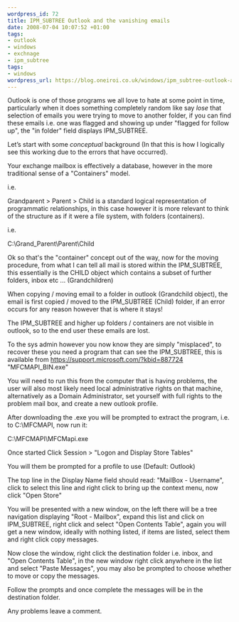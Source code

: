 ```yaml
--- 
wordpress_id: 72
title: IPM_SUBTREE Outlook and the vanishing emails
date: 2008-07-04 10:07:52 +01:00
tags: 
- outlook
- windows
- exchnage
- ipm_subtree
tags: 
- windows
wordpress_url: https://blog.oneiroi.co.uk/windows/ipm_subtree-outlook-and-the-vanishing-emails
---
```

Outlook is one of those programs we all love to hate at some point in time, particularly when it does something completely random like say _lose_ that selection of emails you were trying to move to another folder, if you can find these emails i.e. one was flagged and showing up under "flagged for follow up", the "in folder" field displays IPM_SUBTREE.

Let’s start with some _conceptual_ background (In that this is how I logically see this working due to the errors that have occurred).

Your exchange mailbox is effectively a database, however in the more traditional sense of a "Containers" model.

i.e.

Grandparent &gt; Parent &gt; Child is a standard logical representation of programmatic relationships, in this case however it is more relevant to think of the structure as if it were a file system, with folders (containers).

i.e.

C:\Grand_Parent\Parent\Child

Ok so that's the "container" concept out of the way, now for the moving procedure, from what I can tell all mail is stored within the IPM_SUBTREE, this essentially is the CHILD object which contains a subset of further folders, inbox etc ... (Grandchildren)

When copying / moving email to a folder in outlook (Grandchild object), the email is first copied / moved to the IPM_SUBTREE (Child) folder, if an error occurs for any reason however that is where it stays!

The IPM_SUBTREE and higher up folders / containers are not visible in outlook, so to the end user these emails are lost.

To the sys admin however you now know they are simply "misplaced", to recover these you need a program that can see the IPM_SUBTREE, this is available from <a href="https://support.microsoft.com/?kbid=887724">https://support.microsoft.com/?kbid=887724</a> "MFCMAPI_BIN.exe"

You will need to run this from the computer that is having problems, the user will also most likely need local administrative rights on that machine, alternatively as a Domain Administrator, set yourself with full rights to the problem mail box, and create a new outlook profile.

After downloading the .exe you will be prompted to extract the program, i.e. to C:\MFCMAPI, now run it:

C:\MFCMAPI\MFCMapi.exe

Once started Click Session &gt; "Logon and Display Store Tables"

You will them be prompted for a profile to use (Default: Outlook)

The top line in the Display Name field should read: "MailBox - Username", click to select this line and right click to bring up the context menu, now click "Open Store"

You will be presented with a new window, on the left there will be a tree navigation displaying "Root - Mailbox", expand this list and click on IPM_SUBTREE, right click and select "Open Contents Table", again you will get a new window, ideally with nothing listed, if items are listed, select them and right click copy messages.

Now close the window, right click the destination folder i.e. inbox, and "Open Contents Table", in the new window right click anywhere in the list and select "Paste Messages", you may also be prompted to choose whether to move or copy the messages.

Follow the prompts and once complete the messages will be in the destination folder.

Any problems leave a comment.
